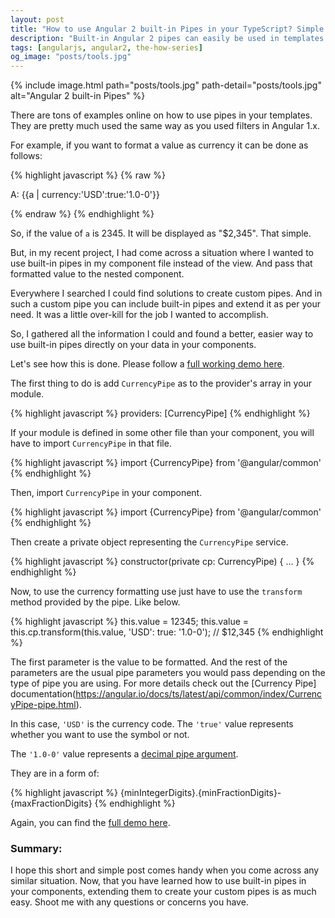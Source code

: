 ```yaml
---
layout: post
title: "How to use Angular 2 built-in Pipes in your TypeScript? Simple Trick."
description: "Built-in Angular 2 pipes can easily be used in templates using interpolation. How to easily use the same pipes in your typescript components."
tags: [angularjs, angular2, the-how-series]
og_image: "posts/tools.jpg"
---
```


{% include image.html path="posts/tools.jpg" path-detail="posts/tools.jpg" alt="Angular 2 built-in Pipes" %}


There are tons of examples online on how to use pipes in your templates. They are pretty much used the same way as you used filters in Angular 1.x.

For example, if you want to format a value as currency it can be done as follows:

{% highlight javascript %}
{% raw  %}
<p>A: {{a | currency:'USD':true:'1.0-0'}}</p>
{% endraw %}
{% endhighlight %}

So, if the value of `a` is 2345. It will be displayed as "$2,345". That simple.

But, in my recent project, I had come across a situation where I wanted to use built-in pipes in my component file instead of the view. And pass that formatted value to the nested component.

Everywhere I searched I could find solutions to create custom pipes. And in such a custom pipe you can include built-in pipes and extend it as per your need. It was a little over-kill for the job I wanted to accomplish.

So, I gathered all the information I could and found a better, easier way to use built-in pipes directly on your data in your components.

Let's see how this is done. Please follow a [full working demo here](http://plnkr.co/edit/P2SzhTj2jIHbQITXBa6W?p=preview).

The first thing to do is add `CurrencyPipe` as to the provider's array in your module.

{% highlight javascript %}
providers: [CurrencyPipe]
{% endhighlight %}

If your module is defined in some other file than your component, you will have to import `CurrencyPipe` in that file.

{% highlight javascript %}
import {CurrencyPipe} from '@angular/common'
{% endhighlight %}

Then, import `CurrencyPipe` in your component.

{% highlight javascript %}
import {CurrencyPipe} from '@angular/common'
{% endhighlight %}

Then create a private object representing the `CurrencyPipe` service.

{% highlight javascript %}
constructor(private cp: CurrencyPipe) { ... }
{% endhighlight %}

Now, to use the currency formatting use just have to use the `transform` method provided by the pipe. Like below.

{% highlight javascript %}
this.value = 12345;
this.value = this.cp.transform(this.value, 'USD': true: '1.0-0'); // $12,345
{% endhighlight %}

The first parameter is the value to be formatted. And the rest of the parameters are the usual pipe parameters you would pass depending on the type of pipe you are using. For more details check out the [Currency Pipe] documentation(https://angular.io/docs/ts/latest/api/common/index/CurrencyPipe-pipe.html).

In this case, `'USD'` is the currency code. The `'true'` value represents whether you want to use the symbol or not. 

The `'1.0-0'` value represents a [decimal pipe argument](https://angular.io/docs/ts/latest/api/common/index/DecimalPipe-pipe.html). 

They are in a form of:

{% highlight javascript %}
{minIntegerDigits}.{minFractionDigits}-{maxFractionDigits}
{% endhighlight %}

Again, you can find the [full demo here](http://plnkr.co/edit/P2SzhTj2jIHbQITXBa6W?p=preview).

### Summary:
I hope this short and simple post comes handy when you come across any similar situation. Now, that you have learned how to use built-in pipes in your components, extending them to create your custom pipes is as much easy. Shoot me with any questions or concerns you have.




